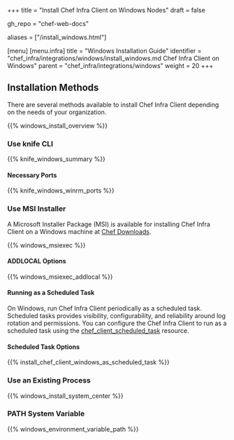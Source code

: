 +++
title = "Install Chef Infra Client on Windows Nodes"
draft = false

gh_repo = "chef-web-docs"

aliases = ["/install_windows.html"]

[menu]
  [menu.infra]
    title = "Windows Installation Guide"
    identifier = "chef_infra/integrations/windows/install_windows.md Chef Infra Client on Windows"
    parent = "chef_infra/integrations/windows"
    weight = 20
+++

## Installation Methods

There are several methods available to install Chef Infra Client depending on the needs of your organization.

{{% windows_install_overview %}}

### Use knife CLI

{{% knife_windows_summary %}}

#### Necessary Ports

{{% knife_windows_winrm_ports %}}

### Use MSI Installer

A Microsoft Installer Package (MSI) is available for installing Chef Infra Client on a Windows machine at [Chef Downloads](https://www.chef.io/downloads/tools/infra-client?os=windows).

{{% windows_msiexec %}}

#### ADDLOCAL Options

{{% windows_msiexec_addlocal %}}

#### Running as a Scheduled Task

On Windows, run Chef Infra Client periodically as a scheduled task. Scheduled tasks provides visibility, configurability, and reliability around log rotation and permissions. You can configure the Chef Infra Client to run as a scheduled task using the [chef_client_scheduled_task](/resources/chef_client_scheduled_task/) resource.

#### Scheduled Task Options

{{% install_chef_client_windows_as_scheduled_task %}}

### Use an Existing Process

{{% windows_install_system_center %}}

### PATH System Variable

{{% windows_environment_variable_path %}}
